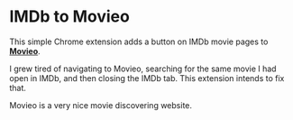 # IMDb to Movieo

This simple Chrome extension adds a button on IMDb movie pages to [**Movieo**](https://movieo.me).

I grew tired of navigating to Movieo, searching for the same movie I had open in IMDb, and then closing the IMDb tab. This extension intends to fix that.

Movieo is a very nice movie discovering website.
